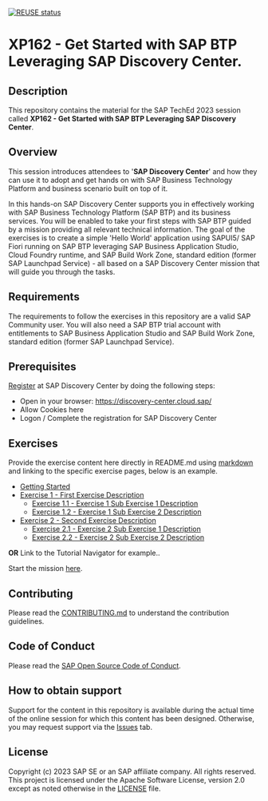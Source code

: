 [![REUSE status](https://api.reuse.software/badge/github.com/SAP-samples/teched2023-XP162)](https://api.reuse.software/info/github.com/SAP-samples/teched2023-XP162)

# XP162 - Get Started with SAP BTP Leveraging SAP Discovery Center.

## Description

This repository contains the material for the SAP TechEd 2023 session called **XP162 - Get Started with SAP BTP Leveraging SAP Discovery Center**.

## Overview

This session introduces attendees to '**SAP Discovery Center**' and how they can use it to adopt and get hands on with SAP Business Technology Platform and business scenario built on top of it. 

In this hands-on SAP Discovery Center supports you in effectively working with SAP Business Technology Platform (SAP BTP) and its business services. You will be enabled to take your first steps with SAP BTP guided by a mission providing all relevant technical information. The goal of the exercises is to create a simple 'Hello World' application using SAPUI5/ SAP Fiori running on SAP BTP leveraging SAP Business Application Studio, Cloud Foundry runtime, and SAP Build Work Zone, standard edition (former SAP Launchpad Service) - all based on a SAP Discovery Center mission that will guide you through the tasks.

## Requirements

The requirements to follow the exercises in this repository are a valid SAP Community user. You will also need a SAP BTP trial account with entitlements to SAP Business Application Studio and SAP Build Work Zone, standard edition (former SAP Launchpad Service).

## Prerequisites

[Register](https://discovery-center.cloud.sap/index.html) at SAP Discovery Center by doing the following steps: 

+ Open in your browser: https://discovery-center.cloud.sap/
+ Allow Cookies here
+ Logon / Complete the registration for SAP Discovery Center

## Exercises

Provide the exercise content here directly in README.md using [markdown](https://guides.github.com/features/mastering-markdown/) and linking to the specific exercise pages, below is an example.

- [Getting Started](exercises/ex0/)
- [Exercise 1 - First Exercise Description](exercises/ex1/)
    - [Exercise 1.1 - Exercise 1 Sub Exercise 1 Description](exercises/ex1#exercise-11-sub-exercise-1-description)
    - [Exercise 1.2 - Exercise 1 Sub Exercise 2 Description](exercises/ex1#exercise-12-sub-exercise-2-description)
- [Exercise 2 - Second Exercise Description](exercises/ex2/)
    - [Exercise 2.1 - Exercise 2 Sub Exercise 1 Description](exercises/ex2#exercise-21-sub-exercise-1-description)
    - [Exercise 2.2 - Exercise 2 Sub Exercise 2 Description](exercises/ex2#exercise-22-sub-exercise-2-description)

  
**OR** Link to the Tutorial Navigator for example..

Start the mission [here](https://developers.sap.com/tutorials/abap-environment-trial-onboarding.html).

## Contributing
Please read the [CONTRIBUTING.md](./CONTRIBUTING.md) to understand the contribution guidelines.

## Code of Conduct
Please read the [SAP Open Source Code of Conduct](https://github.com/SAP-samples/.github/blob/main/CODE_OF_CONDUCT.md).

## How to obtain support

Support for the content in this repository is available during the actual time of the online session for which this content has been designed. Otherwise, you may request support via the [Issues](../../issues) tab.

## License
Copyright (c) 2023 SAP SE or an SAP affiliate company. All rights reserved. This project is licensed under the Apache Software License, version 2.0 except as noted otherwise in the [LICENSE](LICENSES/Apache-2.0.txt) file.

